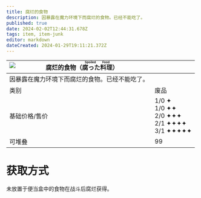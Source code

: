 ```yaml
---
title: 腐烂的食物
description: 因暴露在魔力环境下而腐烂的食物。已经不能吃了。
published: true
date: 2024-02-02T12:44:31.678Z
tags: item, item-junk
editor: markdown
dateCreated: 2024-01-29T19:11:21.372Z
---
```


| <img style="float: left;" src="此处放物品图标" />腐烂的食物（<ruby>腐った料理<rt>Spoiled Food</rt></ruby>） ||
| - | - |
| 因暴露在魔力环境下而腐烂的食物。已经不能吃了。 ||
| 类别 | 废品 |
| 基础价格/售价 | 1/0 ✦<br>1/0 ✦✦<br>2/0 ✦✦✦<br>2/1 ✦✦✦✦<br>3/1 ✦✦✦✦✦ |
| 可堆叠 | 99 |

# 获取方式
未放置于便当盒中的食物在战斗后腐烂获得。